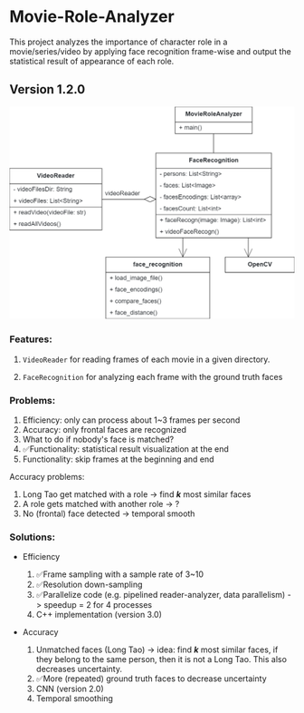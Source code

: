 # Movie-Role-Analyzer
This project analyzes the importance of character role in a movie/series/video by applying face recognition frame-wise and output the statistical result of appearance of each role.



## Version 1.2.0 

![](./design/ClassDiagram_v1.0.0.png)

### Features:

1. `VideoReader` for reading frames of each movie in a given directory.

2. `FaceRecognition` for analyzing each frame with the ground truth faces

   

### Problems: 

1. Efficiency: only can process about 1~3 frames per second
2. Accuracy: only frontal faces are recognized
3. What to do if nobody's face is matched?
4. :white_check_mark:Functionality: statistical result visualization at the end
5. Functionality: skip frames at the beginning and end



Accuracy problems:

1. Long Tao get matched with a role -> find ***k*** most similar faces
2. A role gets matched with another role -> ?
3. No (frontal) face detected -> temporal smooth 



### Solutions:

* Efficiency

	1. :white_check_mark:Frame sampling with a sample rate of 3~10 
	2. :white_check_mark:Resolution down-sampling 
	3. :white_check_mark:Parallelize code (e.g. pipelined reader-analyzer, data parallelism) -> speedup = 2 for 4 processes
	4. C++ implementation (version 3.0)
* Accuracy
  1. Unmatched faces (Long Tao) -> idea: find ***k*** most similar faces, if they belong to the same person, then it is not a Long Tao. This also decreases uncertainty.
  2. :white_check_mark:More (repeated) ground truth faces to decrease uncertainty
  3. CNN (version 2.0)
  4. Temporal smoothing

